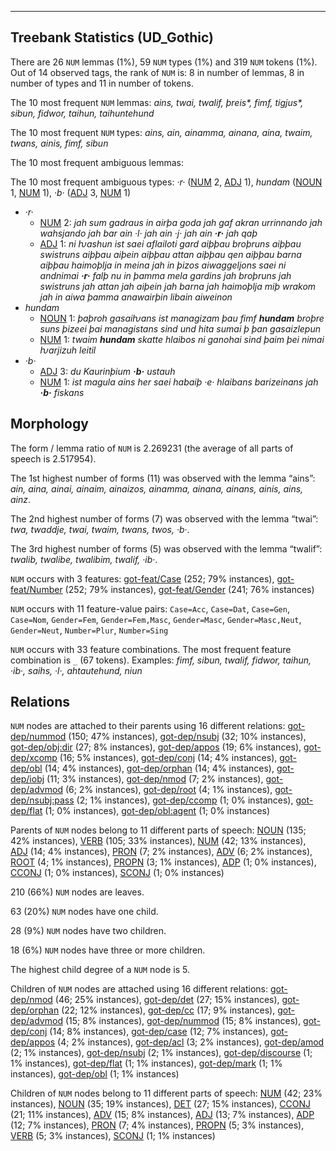

--------------------------------------------------------------------------------

## Treebank Statistics (UD_Gothic)

There are 26 `NUM` lemmas (1%), 59 `NUM` types (1%) and 319 `NUM` tokens (1%).
Out of 14 observed tags, the rank of `NUM` is: 8 in number of lemmas, 8 in number of types and 11 in number of tokens.

The 10 most frequent `NUM` lemmas: <em>ains, twai, twalif, þreis*, fimf, tigjus*, sibun, fidwor, taihun, taihuntehund</em>

The 10 most frequent `NUM` types:  <em>ains, ain, ainamma, ainana, aina, twaim, twans, ainis, fimf, sibun</em>

The 10 most frequent ambiguous lemmas: 

The 10 most frequent ambiguous types:  <em>·r·</em> ([NUM]() 2, [ADJ]() 1), <em>hundam</em> ([NOUN]() 1, [NUM]() 1), <em>·b·</em> ([ADJ]() 3, [NUM]() 1)


* <em>·r·</em>
  * [NUM]() 2: <em>jah sum gadraus in airþa goda jah gaf akran urrinnando jah wahsjando jah bar ain ·l· jah ain ·j· jah ain <b>·r·</b> jah qaþ</em>
  * [ADJ]() 1: <em>ni ƕashun ist saei aflailoti gard aiþþau broþruns aiþþau swistruns aiþþau aiþein aiþþau attan aiþþau qen aiþþau barna aiþþau haimoþlja in meina jah in þizos aiwaggeljons saei ni andnimai <b>·r·</b> falþ nu in þamma mela gardins jah broþruns jah swistruns jah attan jah aiþein jah barna jah haimoþlja miþ wrakom jah in aiwa þamma anawairþin libain aiweinon</em>
* <em>hundam</em>
  * [NOUN]() 1: <em>þaþroh gasaiƕans ist managizam þau fimf <b>hundam</b> broþre suns þizeei þai managistans sind und hita sumai þ þan gasaizlepun</em>
  * [NUM]() 1: <em>twaim <b>hundam</b> skatte hlaibos ni ganohai sind þaim þei nimai ƕarjizuh leitil</em>
* <em>·b·</em>
  * [ADJ]() 3: <em>du Kaurinþium <b>·b·</b> ustauh</em>
  * [NUM]() 1: <em>ist magula ains her saei habaiþ ·e· hlaibans barizeinans jah <b>·b·</b> fiskans</em>

## Morphology

The form / lemma ratio of `NUM` is 2.269231 (the average of all parts of speech is 2.517954).

The 1st highest number of forms (11) was observed with the lemma “ains”: <em>ain, aina, ainai, ainaim, ainaizos, ainamma, ainana, ainans, ainis, ains, ainz</em>.

The 2nd highest number of forms (7) was observed with the lemma “twai”: <em>twa, twaddje, twai, twaim, twans, twos, ·b·</em>.

The 3rd highest number of forms (5) was observed with the lemma “twalif”: <em>twalib, twalibe, twalibim, twalif, ·ib·</em>.

`NUM` occurs with 3 features: [got-feat/Case]() (252; 79% instances), [got-feat/Number]() (252; 79% instances), [got-feat/Gender]() (241; 76% instances)

`NUM` occurs with 11 feature-value pairs: `Case=Acc`, `Case=Dat`, `Case=Gen`, `Case=Nom`, `Gender=Fem`, `Gender=Fem,Masc`, `Gender=Masc`, `Gender=Masc,Neut`, `Gender=Neut`, `Number=Plur`, `Number=Sing`

`NUM` occurs with 33 feature combinations.
The most frequent feature combination is `_` (67 tokens).
Examples: <em>fimf, sibun, twalif, fidwor, taihun, ·ib·, saihs, ·l·, ahtautehund, niun</em>


## Relations

`NUM` nodes are attached to their parents using 16 different relations: [got-dep/nummod]() (150; 47% instances), [got-dep/nsubj]() (32; 10% instances), [got-dep/obj:dir]() (27; 8% instances), [got-dep/appos]() (19; 6% instances), [got-dep/xcomp]() (16; 5% instances), [got-dep/conj]() (14; 4% instances), [got-dep/obl]() (14; 4% instances), [got-dep/orphan]() (14; 4% instances), [got-dep/iobj]() (11; 3% instances), [got-dep/nmod]() (7; 2% instances), [got-dep/advmod]() (6; 2% instances), [got-dep/root]() (4; 1% instances), [got-dep/nsubj:pass]() (2; 1% instances), [got-dep/ccomp]() (1; 0% instances), [got-dep/flat]() (1; 0% instances), [got-dep/obl:agent]() (1; 0% instances)

Parents of `NUM` nodes belong to 11 different parts of speech: [NOUN]() (135; 42% instances), [VERB]() (105; 33% instances), [NUM]() (42; 13% instances), [ADJ]() (14; 4% instances), [PRON]() (7; 2% instances), [ADV]() (6; 2% instances), [ROOT]() (4; 1% instances), [PROPN]() (3; 1% instances), [ADP]() (1; 0% instances), [CCONJ]() (1; 0% instances), [SCONJ]() (1; 0% instances)

210 (66%) `NUM` nodes are leaves.

63 (20%) `NUM` nodes have one child.

28 (9%) `NUM` nodes have two children.

18 (6%) `NUM` nodes have three or more children.

The highest child degree of a `NUM` node is 5.

Children of `NUM` nodes are attached using 16 different relations: [got-dep/nmod]() (46; 25% instances), [got-dep/det]() (27; 15% instances), [got-dep/orphan]() (22; 12% instances), [got-dep/cc]() (17; 9% instances), [got-dep/advmod]() (15; 8% instances), [got-dep/nummod]() (15; 8% instances), [got-dep/conj]() (14; 8% instances), [got-dep/case]() (12; 7% instances), [got-dep/appos]() (4; 2% instances), [got-dep/acl]() (3; 2% instances), [got-dep/amod]() (2; 1% instances), [got-dep/nsubj]() (2; 1% instances), [got-dep/discourse]() (1; 1% instances), [got-dep/flat]() (1; 1% instances), [got-dep/mark]() (1; 1% instances), [got-dep/obl]() (1; 1% instances)

Children of `NUM` nodes belong to 11 different parts of speech: [NUM]() (42; 23% instances), [NOUN]() (35; 19% instances), [DET]() (27; 15% instances), [CCONJ]() (21; 11% instances), [ADV]() (15; 8% instances), [ADJ]() (13; 7% instances), [ADP]() (12; 7% instances), [PRON]() (7; 4% instances), [PROPN]() (5; 3% instances), [VERB]() (5; 3% instances), [SCONJ]() (1; 1% instances)

